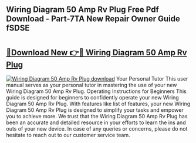 ## Wiring Diagram 50 Amp Rv Plug Free Pdf Download - Part-7TA New Repair Owner Guide fSDSE

# <h2><a href="http://dfhn713.blite.top/?on=Wiring+Diagram+50+Amp+Rv+Plug">🔗Download New 👉🔴 Wiring Diagram 50 Amp Rv Plug</a></h2>

[![Wiring Diagram 50 Amp Rv Plug download](https://i.imgur.com/lujVjoI.png)](http://dfhn713.blite.top/?on=Wiring+Diagram+50+Amp+Rv+Plug)
Your Personal Tutor This user manual serves as your personal tutor in mastering the use of your new Wiring Diagram 50 Amp Rv Plug. Operating Instructions for Beginners This guide is designed for beginners to confidently operate your new Wiring Diagram 50 Amp Rv Plug. With features like list of features, your new Wiring Diagram 50 Amp Rv Plug is designed to simplify your tasks and empower you to achieve more. We trust that the Wiring Diagram 50 Amp Rv Plug has been an accurate and detailed resource in your efforts to learn the ins and outs of your new device. In case of any queries or concerns, please do not hesitate to reach out to our customer service team.
